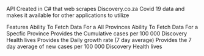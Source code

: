 API Created in C# that web scrapes Discovery.co.za Covid 19 data and makes it available for other applications to utilize


Features
Ability To Fetch Data For a All Provinces
Ability To Fetch Data For a Specfic Province
Provides the Cumulative cases per 100 000 Discovery Health lives
Provides the Daily growth rate (7 day average)
Provides the 7 day average of new cases per 100 000 Discovery Health lives
